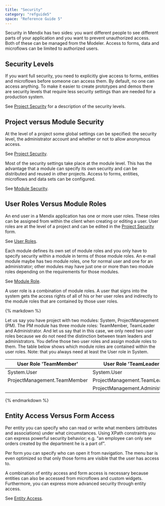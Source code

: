 ```yaml
---
title: "Security"
category: "refguide5"
space: "Reference Guide 5"
---
```



Security in Mendix has two sides: you want different people to see different parts of your application and you want to prevent unauthorized access. Both of these can be managed from the Modeler. Access to forms, data and microflows can be limited to authorized users.

## Security Levels

If you want full security, you need to explicitly give access to forms, entities and microflows before someone can access them. By default, no one can access anything. To make it easier to create prototypes and demos there are security levels that require less security settings than are needed for a production system.

See [Project Security](Project+Security) for a description of the security levels.

## Project versus Module Security

At the level of a project some global settings can be specified: the security level, the administrator account and whether or not to allow anonymous access.

See [Project Security](Project+Security).

Most of the security settings take place at the module level. This has the advantage that a module can specify its own security and can be distributed and reused in other projects. Access to forms, entities, microflows and data sets can be configured.

See [Module Security](Module+Security).

## User Roles Versus Module Roles

An end user in a Mendix application has one or more user roles. These roles can be assigned from within the client when creating or editing a user. User roles are at the level of a project and can be edited in the [Project Security](Project+Security) form.

See [User Roles](User+Roles).

Each module defines its own set of module roles and you only have to specify security within a module in terms of those module roles. An e-mail module maybe has two module roles, one for normal user and one for an administrator; other modules may have just one or more than two module roles depending on the requirements for those modules.

See [Module Role](Module+Role).

A user role is a combination of module roles. A user that signs into the system gets the access rights of all of his or her user roles and indirectly to the module roles that are contained by those user roles.

<div class="alert alert-info">{% markdown %}

Let us say you have project with two modules: System, ProjectManagement (PM). The PM module has three module roles: TeamMember, TeamLeader and Administrator. And let us say that in this case, we only need two user roles because we do not need the distinction between team leaders and administrators. You define those two user roles and assign module roles to them. The table below shows which module roles are contained within the user roles. Note: that you always need at least the User role in System.

<table><thead><tr><th class="confluenceTh">User Role 'TeamMember'</th><th class="confluenceTh">User Role 'TeamLeader'</th></tr></thead><tbody><tr><td class="confluenceTd">System.User</td><td class="confluenceTd">System.User</td></tr><tr><td class="confluenceTd">ProjectManagement.TeamMember</td><td class="confluenceTd">ProjectManagement.TeamLeader</td></tr><tr><td class="confluenceTd">&nbsp;</td><td class="confluenceTd">ProjectManagement.Administrator</td></tr></tbody></table>
{% endmarkdown %}</div>

## Entity Access Versus Form Access

Per entity you can specify who can read or write what members (attributes and associations) under what circumstances. Using XPath constraints you can express powerful security behavior; e.g. "an employee can only see orders created by the department he is a part of".

Per form you can specify who can open it from navigation. The menu bar is even optimized so that only those forms are visible that the user has access to.

A combination of entity access and form access is necessary because entities can also be accessed from microflows and custom widgets. Furthermore, you can express more advanced security through entity access.

See [Entity Access](Module+Security).